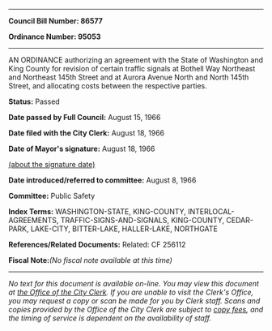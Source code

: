 

********

**Council Bill Number: 86577**
   
**Ordinance Number: 95053**
********

 AN ORDINANCE authorizing an agreement with the State of Washington and King County for revision of certain traffic signals at Bothell Way Northeast and Northeast 145th Street and at Aurora Avenue North and North 145th Street, and allocating costs between the respective parties.

**Status:** Passed
   
**Date passed by Full Council:** August 15, 1966
   
**Date filed with the City Clerk:** August 18, 1966
   
**Date of Mayor's signature:** August 18, 1966
   
[(about the signature date)](/~public/approvaldate.htm)
   
   
   
**Date introduced/referred to committee:** August 8, 1966
   
**Committee:** Public Safety
   
   
**Index Terms:** WASHINGTON-STATE, KING-COUNTY, INTERLOCAL-AGREEMENTS, TRAFFIC-SIGNS-AND-SIGNALS, KING-COUNTY, CEDAR-PARK, LAKE-CITY, BITTER-LAKE, HALLER-LAKE, NORTHGATE

**References/Related Documents:** Related: CF 256112

**Fiscal Note:**_(No fiscal note available at this time)_
********

_No text for this document is available on-line. You may view this document at [the Office of the City Clerk](http://www.seattle.gov/leg/clerk/contactUs.htm). If you are unable to visit the Clerk's Office, you may request a copy or scan be made for you by Clerk staff. Scans and copies provided by the Office of the City Clerk are subject to [copy fees](http://clerk.seattle.gov/~public/clerkfees.htm), and the timing of service is dependent on the availability of staff._

